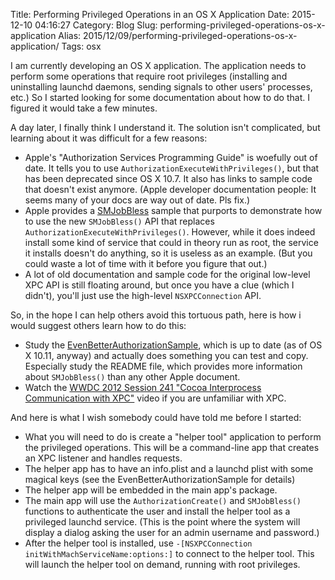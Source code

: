 Title: Performing Privileged Operations in an OS X Application
Date: 2015-12-10 04:16:27
Category: Blog
Slug: performing-privileged-operations-os-x-application
Alias: 2015/12/09/performing-privileged-operations-os-x-application/
Tags: osx


I am currently developing an OS X application. The application needs to perform some operations that require root privileges (installing and uninstalling launchd daemons, sending signals to other users' processes, etc.) So I started looking for some documentation about how to do that. I figured it would take a few minutes.

A day later, I finally think I understand it. The solution isn't complicated, but learning about it was difficult for a few reasons:

- Apple's "Authorization Services Programming Guide" is woefully out of date. It tells you to use `AuthorizationExecuteWithPrivileges()`, but that has been deprecated since OS X 10.7. It also has links to sample code that doesn't exist anymore. (Apple developer documentation people: It seems many of your docs are way out of date. Pls fix.)
- Apple provides a [SMJobBless](https://developer.apple.com/library/mac/samplecode/SMJobBless/Introduction/Intro.html) sample that purports to demonstrate how to use the new `SMJobBless()` API that replaces `AuthorizationExecuteWithPrivileges()`. However, while it does indeed install some kind of service that could in theory run as root, the service it installs doesn't do anything, so it is useless as an example. (But you could waste a lot of time with it before you figure that out.)
- A lot of old documentation and sample code for the original low-level XPC API is still floating around, but once you have a clue (which I didn't), you'll just use the high-level `NSXPCConnection` API.

So, in the hope I can help others avoid this tortuous path, here is how i would suggest others learn how to do this:

- Study the [EvenBetterAuthorizationSample](https://developer.apple.com/library/mac/samplecode/EvenBetterAuthorizationSample/Listings/Read_Me_About_EvenBetterAuthorizationSample_txt.html), which is up to date (as of OS X 10.11, anyway) and actually does something you can test and copy. Especially study the README file, which provides more information about `SMJobBless()` than any other Apple document.
- Watch the [WWDC 2012 Session 241 "Cocoa Interprocess Communication with XPC"](https://developer.apple.com/videos/play/wwdc2012-241/) video if you are unfamiliar with XPC.

And here is what I wish somebody could have told me before I started:

- What you will need to do is create a "helper tool" application to perform the privileged operations. This will be a command-line app that creates an XPC listener and handles requests.
- The helper app has to have an info.plist and a launchd plist with some magical keys (see the EvenBetterAuthorizationSample for details)
- The helper app will be embedded in the main app's package.
- The main app will use the `AuthorizationCreate()` and `SMJobBless()` functions to authenticate the user and install the helper tool as a privileged launchd service. (This is the point where the system will display a dialog asking the user for an admin username and password.)
- After the helper tool is installed, use `-[NSXPCConnection initWithMachServiceName:options:]` to connect to the helper tool. This will launch the helper tool on demand, running with root privileges.

